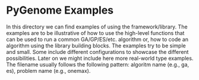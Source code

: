 # PyGenome Examples

In this directory we can find examples of using the framework/library. The examples are to be illustrative of how to use the high-level functions that can be used to run a common GA/GP/ES/etc. algorithm or, how to code an algorithm using the library building blocks. The examples try to be simple and small. Some include different configurations to showcase the different possibilities. Later on we might include here more real-world type examples. The filename usually follows the following pattern: algoritm name (e.g., ga, es), problem name (e.g., onemax).
